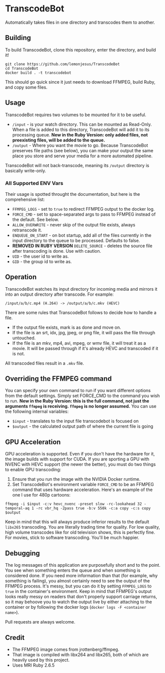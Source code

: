 # TranscodeBot
Automatically takes files in one directory and transcodes them to another.

## Building
To build TranscodeBot, clone this repository, enter the directory, and build it!

```
git clone https://github.com/lemonjesus/TranscodeBot
cd TranscodeBot
docker build . -t transcodebot
```

This should go quick since it just needs to download FFMPEG, build Ruby, and copy some files.

## Usage
TranscodeBot requires two volumes to be mounted for it to be useful.

* `/input` - is your watch directory. This can be mounted as Read-Only. When a file is added to this directory, TranscodeBot will add it to its processing queue. **New in the Ruby Version: only added files, not preexisting files, will be added to the queue.**
* `/output` - Where you want the movie to go. Because TranscodeBot preserves file paths (see below), you can make your output the same place you store and serve your media for a more automated pipeline.

TranscodeBot will not back-transcode, meaning its `/output` directory is basically write-only.

### All Supported ENV Vars
Their usage is spotted throught the documentation, but here is the comprehensive list:

* `FFMPEG_LOGS` - set to `true` to redirect FFMPEG output to the docker log.
* `FORCE_CMD` - set to space-separated args to pass to FFMPEG instead of the default. See below.
* `ALLOW_OVERWRITE` - never skip of the output file exists, always retranscode it.
* `ENQUEUE_ON_START` - on bot startup, add all of the files currently in the input directory to the queue to be processed. Defaults to false.
* **REMOVED IN RUBY VERSION** `DELETE_SOURCE` - deletes the source file after transcoding is done. Use with caution.
* `UID` - the user id to write as.
* `GID` - the group id to write as.

## Operation
TranscodeBot watches its input directory for incoming media and mirrors it into an output directory after transcode. For example:

```
/input/a/b/c.mp4 (H.264) -> /output/a/b/c.mkv (HEVC)
```

There are some rules that TranscodeBot follows to decide how to handle a file.

* If the output file exists, mark is as done and move on.
* If the file is an srt, idx, jpg, jpeg, or png file, it will pass the file through untouched.
* If the file is an mkv, mp4, avi, mpeg, or wmv file, it will treat it as a movie. It will be passed through if it's already HEVC and transcoded if it is not.

All transcoded files result in a `.mkv` file.

## Overriding the FFMPEG command
You can specify your own command to run if you want different options from the default settings. Simply set FORCE_CMD to the command you wish to run. **New in the Ruby Version: this is the full command, not just the arguments `ffmpeg` is receiving. `ffmpeg` is no longer assumed.** You can use the following internal variables:

* `$input` - translates to the input file transcodebot is focused on
* `$output` - the calculated output path of where the current file is going

## GPU Acceleration
GPU acceleration is supported. Even if you don't have the hardware for it, the image builds with support for CUDA. If you are sporting a GPU with NVENC with HEVC support (the newer the better), you must do two things to enable GPU transcoding:

1. Ensure that you run the image with the NVIDIA Docker runtime.
2. Set TranscodeBot's environment variable `FORCE_CMD` to be an FFMPEG command that uses hardware acceleration. Here's an example of the one I use for 480p cartoons:

```
ffmpeg -i $input -c:v hevc_nvenc -preset slow -rc-lookahead 32 -temporal-aq 1 -rc vbr_hq -2pass true -b:v 550k -c:a copy -c:s copy $output
```

Keep in mind that this will always produce inferior results to the default `libx265` transcoding. You are literally trading time for quality. For low quality, high volume transcodes like for old television shows, this is perfectly fine. For movies, stick to software transcoding. You'll be much happier.

## Debugging
The log messages of this application are purposefully short and to the point. You see when something enters the queue and when something is considered done. If you need more information than that (for example, why something is failing), you almost certainly need to see the output of the FFMPEG process. It's messy, but you can do it by setting `FFMPEG_LOGS` to `true` in the container's environment. Keep in mind that FFMPEG's output looks really messy on readers that don't properly support carriage returns, so it may behoove you to watch the output live by either attaching to the container or by following the docker logs (`docker logs -F <container name>`).

Pull requests are always welcome.

## Credit
* The FFMPEG image comes from jrottenberg/ffmpeg.
* That image is compiled with libx264 and libx265, both of which are heavily used by this project.
* Uses MRI Ruby 2.6.5
